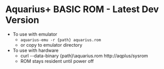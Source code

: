 # Aquarius+ BASIC ROM - Latest Dev Version

 - To use with emulator
   - `aquarius-emu -r {path} aquarius.rom`
   - or copy to emulator directory
 - To use with hardware
   - curl --data-binary {path}\aquarius.rom http://aqplus/sysrom
   - ROM stays resident until power off
